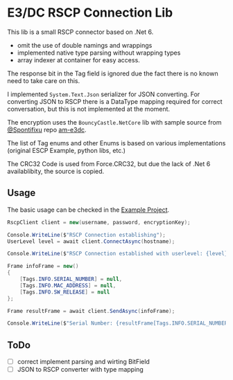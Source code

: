 # E3/DC RSCP Connection Lib

This lib is a small RSCP connector based on .Net 6.

* omit the use of double namings and wrappings
* implemented native type parsing without wrapping types
* array indexer at container for easy access.

The response bit in the Tag field is ignored due the fact there is no known need to take care on this.

I implemented `System.Text.Json` serializer for JSON converting. For converting JSON to RSCP there is a DataType mapping required for correct conversation, but this is not implemented at the moment.

The encryption uses the `BouncyCastle.NetCore` lib with sample source from [@Spontifixu](https://github.com/Spontifixus/) repo [am-e3dc](https://github.com/Spontifixus/am-e3dc).

The list of Tag enums and other Enums is based on various implementations (original ESCP Example, python libs, etc.)

The CRC32 Code is used from Force.CRC32, but due the lack of .Net 6 availablibity, the source is copied.

## Usage

The basic usage can be checked in the [Example Project](/E3DC.RSCP.Example).

```csharp
RscpClient client = new(username, password, encryptionKey);

Console.WriteLine($"RSCP Connection establishing");
UserLevel level = await client.ConnectAsync(hostname);

Console.WriteLine($"RSCP Connection established with userlevel: {level}");

Frame infoFrame = new()
{
    [Tags.INFO.SERIAL_NUMBER] = null,
    [Tags.INFO.MAC_ADDRESS] = null,
    [Tags.INFO.SW_RELEASE] = null
};

Frame resultFrame = await client.SendAsync(infoFrame);

Console.WriteLine($"Serial Number: {resultFrame[Tags.INFO.SERIAL_NUMBER]}");
```

## ToDo
- [ ] correct implement parsing and wirting BitField
- [ ] JSON to RSCP converter with type mapping